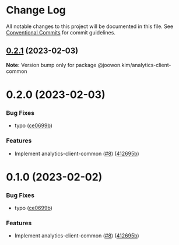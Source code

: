 # Change Log

All notable changes to this project will be documented in this file.
See [Conventional Commits](https://conventionalcommits.org) for commit guidelines.

## [0.2.1](https://github.com/coxwave/coxwave-typescript/compare/@joowon.kim/analytics-client-common@0.2.0...@joowon.kim/analytics-client-common@0.2.1) (2023-02-03)

**Note:** Version bump only for package @joowon.kim/analytics-client-common





# 0.2.0 (2023-02-03)


### Bug Fixes

* typo ([ce0699b](https://github.com/coxwave/coxwave-typescript/commit/ce0699b71484945c0dc437bbd5e9aea026887295))


### Features

* Implement analytics-client-common ([#8](https://github.com/coxwave/coxwave-typescript/issues/8)) ([412695b](https://github.com/coxwave/coxwave-typescript/commit/412695b11ed75722bba42e08d0544eb9aeab974a))





# 0.1.0 (2023-02-02)


### Bug Fixes

* typo ([ce0699b](https://github.com/coxwave/coxwave-typescript/commit/ce0699b71484945c0dc437bbd5e9aea026887295))


### Features

* Implement analytics-client-common ([#8](https://github.com/coxwave/coxwave-typescript/issues/8)) ([412695b](https://github.com/coxwave/coxwave-typescript/commit/412695b11ed75722bba42e08d0544eb9aeab974a))
